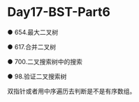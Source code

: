 # Day17-BST-Part6
● 654.最大二叉树 


● 617.合并二叉树 


● 700.二叉搜索树中的搜索 


● 98.验证二叉搜索树 

双指针或者用中序遍历去判断是不是有序数组。
